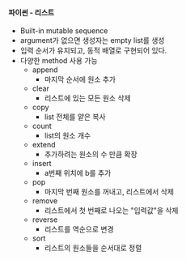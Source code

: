#### 파이썬 - 리스트

- Built-in mutable sequence
- argument가 없으면 생성자는 empty list를 생성
- 입력 순서가 유지되고, 동적 배열로 구현되어 있다.
- 다양한 method 사용 가능
  - append
    - 마지막 순서에 원소 추가
  - clear
    - 리스트에 있는 모든 원소 삭제
  - copy
    - list 전체를 얕은 복사
  - count
    - list의 원소 개수
  - extend
    - 추가하려는 원소의 수 만큼 확장
  - insert
    - a번째 위치에 b를 추가
  - pop
    - 마지막 번째 원소를 꺼내고, 리스트에서 삭제
  - remove
    - 리스트에서 첫 번째로 나오는 "입력값"을 삭제
  - reverse
    - 리스트를 역순으로 변경
  - sort
    - 리스트의 원소들을 순서대로 정렬
